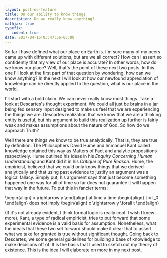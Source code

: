 ```yaml
---
layout: post-no-feature
title: On our ability to know things
description: Do we really know anything?
mathjax: true
typefix:
   indent: true
date: 2017-04-15T03:47:56-05:00
---
```


So far I have defined what our place on Earth is. I'm sure many of my peers came up with different solutions, but are we all correct? How can I assert so confidently
that my view of our place is accurate? In other words, how do we know our place? Well, that's the point of these next two posts. In this one I'll look at the first part
of that question by wondering, how can we know anything? In the next I will look at how our newfound appreciation of knowledge can be directly applied to the question,
what is our place in the world.   

I'll start with a bold claim. We can never really know most things. Take a look at Descartes's thought experiment. We could all just be brains in a jar being fed sensory
input designed to make us feel that we are experiencing the things we are. Descartes realization that we know that we are a thinking entity is useful, but his argument
to build this realization up further is fairly weak and makes assumptions about the nature of God.  So how do we approach Truth? 

Well there are things we know to be true analytically. That is, they are true by definition. The Philosophers David Hume and Immanuel Kant called knowledge obtained this
way as Matters of Fact and analytic propositions respectively. Hume outlined his ideas in his _Enquiry Concerning Human Understanding_ and Kant did it in his 
_Critique of Pure Reason_. Hume, the empiricist, believed that we could only know things that we derived analytically and that using past evidence to justify an
argument was a logical fallacy. Simply put, his argument says that just become something happened one way for all of time so far does not guarantee it will happen that way
in the future. To put this in fancier terms:

\begin{align}
    x \rightarrow y 
\end{align}
at time a time 
\begin{align}
t = t_0
\end{align}
does not imply
\begin{align}
x \rightarrow y \forall t
\end{align}

(If it's not already evident, I think formal logic is really cool. 
I wish I knew more). 
Kant, a type of radical empiricist, tries to put forward that some experimental evidence is a valid basis for assumption. Nonetheless, what the ideals that these two set forward should make it clear that
to assert what we take for granted is true without significant thought. Going back to Descartes, we some general guidelines for building a base of knowledge to make
decisions off of. It is the basis that I used to sketch out my theory of existence. This is the idea I will elaborate on more in my next post.
